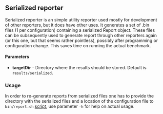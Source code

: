 ---
---

Serialized reporter
-------------------

Serialized reporter is an simple utility reporter used mostly for development of other reporters, but it does have other uses. It generates a set of .bin files (1 per configuration) containing a serialized Report object. These files can be subsequently used to generate report through other reporters again (or this one, but that seems rather pointless), possibly after programming or configuration change. This saves time on running the actual benchmark.

#### Parameters
* **targetDir**	- Directory where the results should be stored. Default is `results/serialized`.

### Usage

In order to re-generate reports from serialized files one has to provide the directory with the serialized files and a location of the configuration file to `bin/report.sh` [script]({{page.path_to_root}}getting_started/using_the_scripts.html), use parameter `-h` for help on actual usage. 
